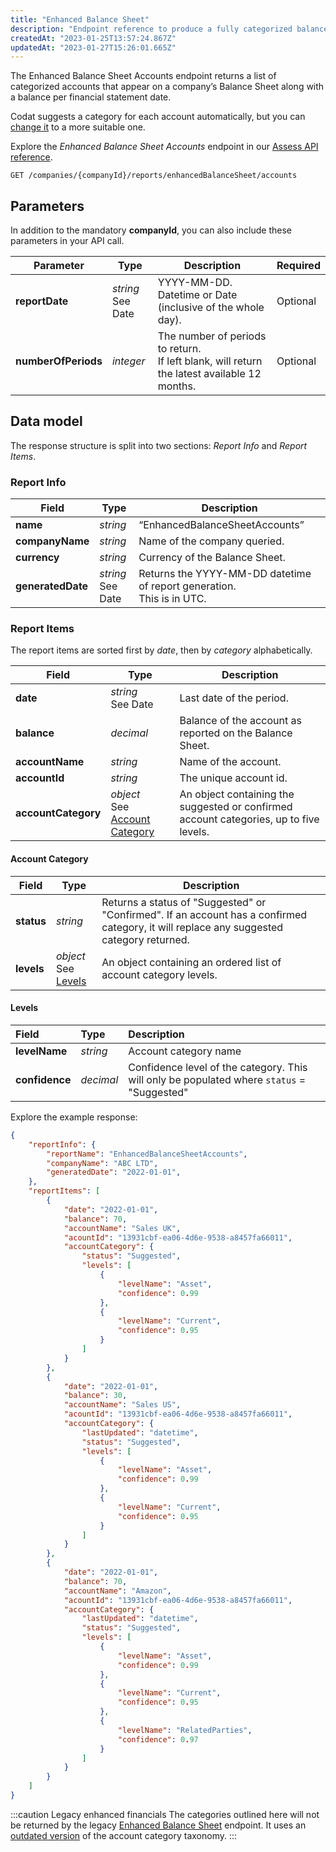 ```yaml
---
title: "Enhanced Balance Sheet"
description: "Endpoint reference to produce a fully categorized balance sheet statement"
createdAt: "2023-01-25T13:57:24.867Z"
updatedAt: "2023-01-27T15:26:01.665Z"
---
```

The Enhanced Balance Sheet Accounts endpoint returns a list of categorized accounts that appear on a company’s Balance Sheet along with a balance per financial statement date.

Codat suggests a category for each account automatically, but you can [change it](/assess/reports/enhanced-financials/categorize-accounts) to a more suitable one. 

Explore the _Enhanced Balance Sheet Accounts_ endpoint in our [Assess API reference](/assess-api#/operations/get-companies-companyId-reports-enhanced/assess-api#/operations/get-companies-companyId-reports-enhancedBalanceSheet-accounts).

`GET /companies/{companyId}/reports/enhancedBalanceSheet/accounts`

## Parameters

In addition to the mandatory **companyId**, you can also include these parameters in your API call.

| Parameter       	| Type            	| Description                                                                                 	| Required 	|
|-----------------	|-----------------	|---------------------------------------------------------------------------------------------	|----------	|
| **reportDate**     	| _string_<br/>See Date 	| YYYY-MM-DD.<br/>Datetime or Date (inclusive of the whole day).                                   	| Optional 	|
| **numberOfPeriods** 	| _integer_         	| The number of periods to return.<br/>If left blank, will return the latest available 12 months.  	| Optional 	|

## Data model

The response structure is split into two sections: _Report Info_ and _Report Items_.

### Report Info

| Field         	| Type            	| Description                                                           	|
|---------------	|-----------------	|-----------------------------------------------------------------------	|
| **name**          	| _string_        	| “EnhancedBalanceSheetAccounts”                                        	|
| **companyName**   	| _string_          	| Name of the company queried.                                          	|
| **currency**    	| _string_          	| Currency of the Balance Sheet.                                        	|
| **generatedDate** 	| _string_<br/>See Date  	| Returns the YYYY-MM-DD datetime of report generation. <br/>This is in UTC.  	|

### Report Items

The report items are sorted first by _date_, then by _category_ alphabetically.

| Field           	| Type                        	| Description                                                                            	|
|-----------------	|-----------------------------	|----------------------------------------------------------------------------------------	|
| **date**            	| _string_<br/>See Date              	| Last date of the period.                                                               	|
| **balance**         	| _decimal_                     	| Balance of the account as reported on the Balance Sheet.                               	|
| **accountName**     	| _string_                      	| Name of the account.                                                                   	|
| **accountId**       	| _string_                      	| The unique account id.                                                                 	|
| **accountCategory** 	| _object_<br/>See [Account Category](/assess/reports/enhanced-financials/balance-sheet#account-category) 	| An object containing the suggested or confirmed account categories, up to five levels.  	|

#### Account Category

| Field  	| Type                 	| Description                                                                                                                              	|
|--------	|----------------------	|------------------------------------------------------------------------------------------------------------------------------------------	|
| **status** 	| _string_               	| Returns a status of "Suggested" or "Confirmed". If an account has a confirmed category, it will replace any suggested category returned. 	|
| **levels** 	| _object_<br/>See [Levels](/assess/reports/enhanced-financials/balance-sheet#levels)  	| An object containing an ordered list of account category levels.                                                                         	|

#### Levels

| Field         | Type      | Description                                                                                |
| :------------ | :-------- | :----------------------------------------------------------------------------------------- |
| **levelName** | _string_  | Account category name                                                                      |
| **confidence** | _decimal_ | Confidence level of the category. This will only be populated where `status` = "Suggested" |

Explore the example response:

```json
{
    "reportInfo": {
        "reportName": "EnhancedBalanceSheetAccounts",
        "companyName": "ABC LTD",
        "generatedDate": "2022-01-01",
    },
    "reportItems": [
        {
            "date": "2022-01-01",
            "balance": 70,
            "accountName": "Sales UK",
            "acountId": "13931cbf-ea06-4d6e-9538-a8457fa66011", 
            "accountCategory": {
                "status": "Suggested",
                "levels": [
                    {
                        "levelName": "Asset",
                        "confidence": 0.99
                    },
                    {
                        "levelName": "Current",
                        "confidence": 0.95
                    }
                ]
            }
        },
        {
            "date": "2022-01-01",
            "balance": 30,
            "accountName": "Sales US",
            "acountId": "13931cbf-ea06-4d6e-9538-a8457fa66011",
            "accountCategory": {
                "lastUpdated": "datetime",
                "status": "Suggested",
                "levels": [
                    {
                        "levelName": "Asset",
                        "confidence": 0.99
                    },
                    {
                        "levelName": "Current",
                        "confidence": 0.95
                    }
                ]
            }
        },
        {
            "date": "2022-01-01",
            "balance": 70,
            "accountName": "Amazon",
            "acountId": "13931cbf-ea06-4d6e-9538-a8457fa66011",
            "accountCategory": {
                "lastUpdated": "datetime",
                "status": "Suggested",
                "levels": [
                    {
                        "levelName": "Asset",
                        "confidence": 0.99
                    },
                    {
                        "levelName": "Current",
                        "confidence": 0.95
                    },
                    {
                        "levelName": "RelatedParties",
                        "confidence": 0.97
                    }
                ]
            }
        }
    ]
}
```

:::caution Legacy enhanced financials 
The categories outlined here will not be returned by the legacy [Enhanced Balance Sheet](/assess/reports/enhanced-financials-legacy/balance-sheet) endpoint. It uses an [outdated version](/assess/categories/) of the account category taxonomy.
:::